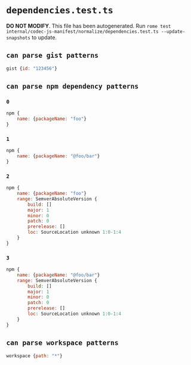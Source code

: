 # `dependencies.test.ts`

**DO NOT MODIFY**. This file has been autogenerated. Run `rome test internal/codec-js-manifest/normalize/dependencies.test.ts --update-snapshots` to update.

## `can parse gist patterns`

```javascript
gist {id: "123456"}
```

## `can parse npm dependency patterns`

### `0`

```javascript
npm {
	name: {packageName: "foo"}
}
```

### `1`

```javascript
npm {
	name: {packageName: "@foo/bar"}
}
```

### `2`

```javascript
npm {
	name: {packageName: "foo"}
	range: SemverAbsoluteVersion {
		build: []
		major: 1
		minor: 0
		patch: 0
		prerelease: []
		loc: SourceLocation unknown 1:0-1:4
	}
}
```

### `3`

```javascript
npm {
	name: {packageName: "@foo/bar"}
	range: SemverAbsoluteVersion {
		build: []
		major: 1
		minor: 0
		patch: 0
		prerelease: []
		loc: SourceLocation unknown 1:0-1:4
	}
}
```

## `can parse workspace patterns`

```javascript
workspace {path: "*"}
```
